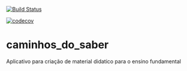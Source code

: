 
[![Build Status](https://travis-ci.org/sharedway/caminhos_do_saber.svg?branch=master)](https://travis-ci.org/sharedway/caminhos_do_saber)

[![codecov](https://codecov.io/gh/sharedway/caminhos_do_saber/branch/devel/graph/badge.svg)](https://codecov.io/gh/sharedway/caminhos_do_saber)

# caminhos_do_saber
Aplicativo para criação de material didatico para o ensino fundamental
